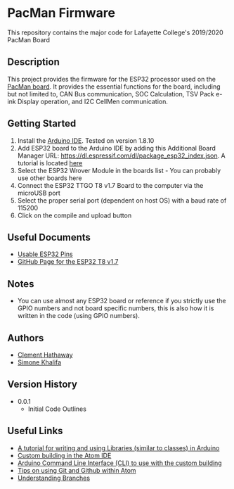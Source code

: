 # PacMan Firmware

This repository contains the major code for Lafayette College's 2019/2020 PacMan Board

## Description

This project provides the firmware for the ESP32 processor used on the [PacMan board](https://github.com/Lafayette-FSAE/PacMan). It provides the essential functions for the board, including but not limited to, CAN Bus communication, SOC Calculation, TSV Pack e-ink Display operation, and I2C CellMen communication.

## Getting Started

1. Install the [Arduino IDE](https://www.arduino.cc/en/main/software). Tested on version 1.8.10
2. Add ESP32 board to the Arduino IDE by adding this Additional Board Manager URL: https://dl.espressif.com/dl/package_esp32_index.json. A tutorial is located [here](https://randomnerdtutorials.com/installing-the-esp32-board-in-arduino-ide-windows-instructions/)
3. Select the ESP32 Wrover Module in the boards list - You can probably use other boards here
4. Connect the ESP32 TTGO T8 v1.7 Board to the computer via the microUSB port
5. Select the proper serial port (dependent on host OS) with a baud rate of 115200
6. Click on the compile and upload button

## Useful Documents
- [Usable ESP32 Pins](https://randomnerdtutorials.com/esp32-pinout-reference-gpios/)
- [GitHub Page for the ESP32 T8 v1.7](https://github.com/LilyGO/TTGO-T8-ESP32)

## Notes
- You can use almost any ESP32 board or reference if you strictly use the GPIO numbers and not board specific numbers, this is also how it is written in the code (using GPIO numbers).

## Authors

- [Clement Hathaway](mailto:cwbh10@gmail.com)
- [Simone Khalifa](mailto:khalifas@lafayette.edu)

## Version History

* 0.0.1
    * Initial Code Outlines

## Useful Links

- [A tutorial for writing and using Libraries (similar to classes) in Arduino](https://www.arduino.cc/en/Hacking/libraryTutorial)
- [Custom building in the Atom IDE](https://atom.io/packages/build)
- [Arduino Command Line Interface (CLI) to use with the custom building](https://github.com/arduino/arduino-cli)
- [Tips on using Git and Github within Atom](https://flight-manual.atom.io/using-atom/sections/version-control-in-atom/)
- [Understanding Branches](https://git-scm.com/book/en/v2/Git-Branching-Branches-in-a-Nutshell)

